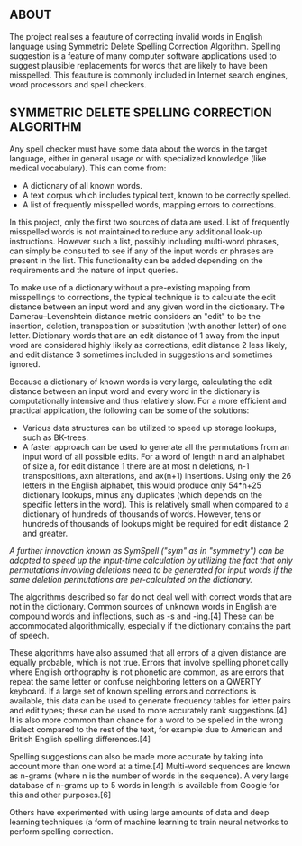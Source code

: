 ## ABOUT
The project realises a feauture of correcting invalid words in English language using Symmetric Delete Spelling Correction Algorithm. Spelling suggestion is a feature of many computer software applications used to suggest plausible replacements for words that are likely to have been misspelled. This feauture is commonly included in Internet search engines, word processors and spell checkers. 

## SYMMETRIC DELETE SPELLING CORRECTION ALGORITHM
Any spell checker must have some data about the words in the target language, either in general usage or with specialized knowledge (like medical vocabulary). This can come from:<ul>
<li>A dictionary of all known words.
<li>A text corpus which includes typical text, known to be correctly spelled.
<li>A list of frequently misspelled words, mapping errors to corrections.
</ul>
In this project, only the first two sources of data are used. List of frequently misspelled words is not maintained to reduce any additional look-up instructions.
However such a list, possibly including multi-word phrases, can simply be consulted to see if any of the input words or phrases are present in the list. This functionality can be added depending on the requirements and the nature of input queries.<br>

To make use of a dictionary without a pre-existing mapping from misspellings to corrections, the typical technique is to calculate the edit distance between an input word and any given word in the dictionary. The Damerau–Levenshtein distance metric considers an "edit" to be the insertion, deletion, transposition or substitution (with another letter) of one letter. Dictionary words that are an edit distance of 1 away from the input word are considered highly likely as corrections, edit distance 2 less likely, and edit distance 3 sometimes included in suggestions and sometimes ignored.<br>

Because a dictionary of known words is very large, calculating the edit distance between an input word and every word in the dictionary is computationally intensive and thus relatively slow. For a more efficient and practical application, the following can be some of the solutions:<ul>
<li>Various data structures can be utilized to speed up storage lookups, such as BK-trees.
<li>A faster approach can be used to generate all the permutations from an input word of all possible edits. For a word of length n and an alphabet of size a, for edit distance 1 there are at most n deletions, n-1 transpositions, axn alterations, and ax(n+1) insertions. Using only the 26 letters in the English alphabet, this would produce only 54*n+25 dictionary lookups, minus any duplicates (which depends on the specific letters in the word). This is relatively small when compared to a dictionary of hundreds of thousands of words. However, tens or hundreds of thousands of lookups might be required for edit distance 2 and greater.</ul>

*A further innovation known as SymSpell ("sym" as in "symmetry") can be adopted to speed up the input-time calculation by utilizing the fact that only permutations involving deletions need to be generated for input words if the same deletion permutations are per-calculated on the dictionary.*




The algorithms described so far do not deal well with correct words that are not in the dictionary. Common sources of unknown words in English are compound words and inflections, such as -s and -ing.[4] These can be accommodated algorithmically, especially if the dictionary contains the part of speech.





These algorithms have also assumed that all errors of a given distance are equally probable, which is not true. Errors that involve spelling phonetically where English orthography is not phonetic are common, as are errors that repeat the same letter or confuse neighboring letters on a QWERTY keyboard. If a large set of known spelling errors and corrections is available, this data can be used to generate frequency tables for letter pairs and edit types; these can be used to more accurately rank suggestions.[4] It is also more common than chance for a word to be spelled in the wrong dialect compared to the rest of the text, for example due to American and British English spelling differences.[4]

Spelling suggestions can also be made more accurate by taking into account more than one word at a time.[4] Multi-word sequences are known as n-grams (where n is the number of words in the sequence). A very large database of n-grams up to 5 words in length is available from Google for this and other purposes.[6]

Others have experimented with using large amounts of data and deep learning techniques (a form of machine learning to train neural networks to perform spelling correction.
